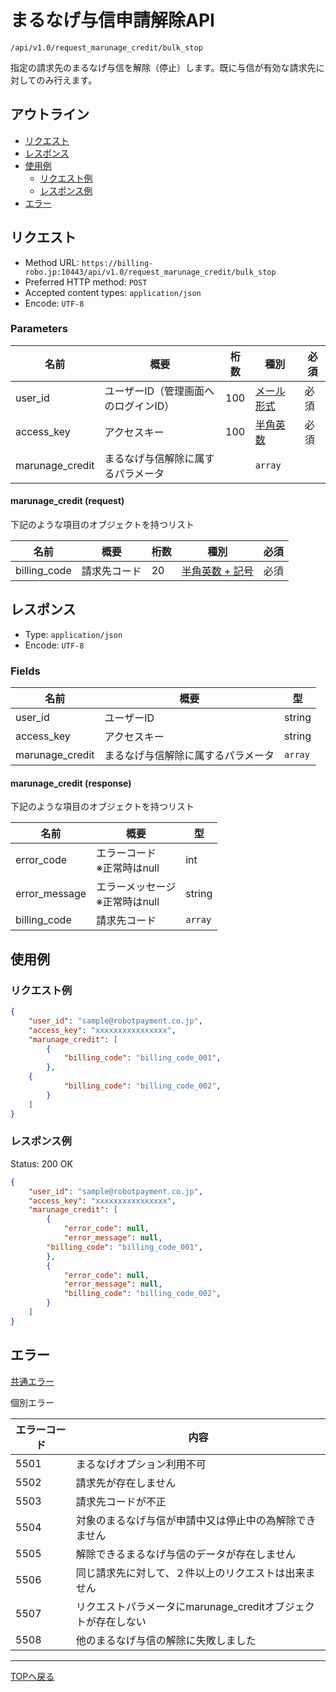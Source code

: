 # まるなげ与信申請解除API

`/api/v1.0/request_marunage_credit/bulk_stop`

指定の請求先のまるなげ与信を解除（停止）します。既に与信が有効な請求先に対してのみ行えます。

## アウトライン

- [リクエスト](#リクエスト)
- [レスポンス](#レスポンス)
- [使用例](#使用例)
  - [リクエスト例](#リクエスト例)
  - [レスポンス例](#レスポンス例)
- [エラー](#エラー)

## リクエスト
- Method URL: `https://billing-robo.jp:10443/api/v1.0/request_marunage_credit/bulk_stop`
- Preferred HTTP method: `POST`
- Accepted content types: `application/json`
- Encode: `UTF-8`

### Parameters

| 名前            | 概要                               | 桁数 | 種別                             | 必須 |
| ----------------| ----------------------------------| ---- | -------------------------------- | --- |
| user_id         | ユーザーID（管理画面へのログインID） | 100  | [メール形式](../../index.md#種別) | 必須 |
| access_key      | アクセスキー                       | 100  | [半角英数](../../index.md#種別)   | 必須 |
| marunage_credit | まるなげ与信解除に属するパラメータ   |      | `array`                          |      |

#### marunage_credit (request)

下記のような項目のオブジェクトを持つリスト

| 名前         | 概要         | 桁数 | 種別                                  | 必須 |
| -------------| ------------| -----| ------------------------------------- | --- |
| billing_code | 請求先コード | 20   | [半角英数 + 記号](../../index.md#種別) | 必須 |



## レスポンス

- Type: `application/json`
- Encode: `UTF-8`

### Fields

| 名前            | 概要                             | 型      |
| ----------------| ------------------------------- | ------- |
| user_id         | ユーザーID                       | string  |
| access_key      | アクセスキー                     | string  |
| marunage_credit | まるなげ与信解除に属するパラメータ | `array` |

#### marunage_credit (response)

下記のような項目のオブジェクトを持つリスト

| 名前           | 概要                              | 型      |
| --------------| ----------------------------------| ------- |
| error_code    | エラーコード<br> ※正常時はnull     | int     |
| error_message | エラーメッセージ<br> ※正常時はnull | string  |
| billing_code  | 請求先コード                       | `array` |


## 使用例

### リクエスト例

```json
{
    "user_id": "sample@robotpayment.co.jp",
    "access_key": "xxxxxxxxxxxxxxxx",
    "marunage_credit": [
        {
            "billing_code": "billing_code_001",
        },
	{
            "billing_code": "billing_code_002",
        }
    ]
}
```

### レスポンス例

Status: 200 OK

```json
{
    "user_id": "sample@robotpayment.co.jp",
    "access_key": "xxxxxxxxxxxxxxxx",
    "marunage_credit": [
        {
            "error_code": null,
            "error_message": null,
	    "billing_code": "billing_code_001",
        },
        {
            "error_code": null,
            "error_message": null,
            "billing_code": "billing_code_002",
        }
    ]
}
```

## エラー

[共通エラー](../../index.md#共通エラー)

個別エラー

| エラーコード | 内容                                                       |
| ------------ | --------------------------------------------------------- |
| 5501         | まるなげオプション利用不可                                  |
| 5502         | 請求先が存在しません                                       |
| 5503         | 請求先コードが不正                                         |
| 5504         | 対象のまるなげ与信が申請中又は停止中の為解除できません        |
| 5505         | 解除できるまるなげ与信のデータが存在しません                 |
| 5506         | 同じ請求先に対して、２件以上のリクエストは出来ません          |
| 5507         | リクエストパラメータにmarunage_creditオブジェクトが存在しない |
| 5508         | 他のまるなげ与信の解除に失敗しました                         |

----

[TOPへ戻る](../../index.md)